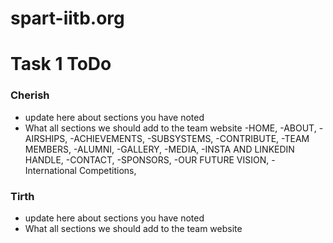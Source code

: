 # spart-iitb.org

# Task 1 ToDo

### Cherish
- update here about sections you have noted
- What all sections we should add to the team website
-HOME,
-ABOUT,
-AIRSHIPS,
-ACHIEVEMENTS,
-SUBSYSTEMS,
-CONTRIBUTE,
-TEAM MEMBERS,
-ALUMNI,
-GALLERY,
-MEDIA,
-INSTA AND LINKEDIN HANDLE,
-CONTACT,
-SPONSORS,
-OUR FUTURE VISION,
-International Competitions,



### Tirth 
- update here about sections you have noted
- What all sections we should add to the team website




